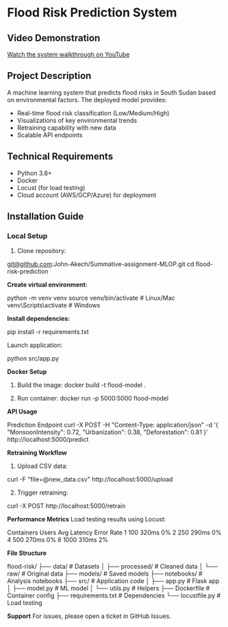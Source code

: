 # Flood Risk Prediction System

## Video Demonstration
[Watch the system walkthrough on YouTube](https://youtu.be/demo-link-here)

## Project Description
A machine learning system that predicts flood risks in South Sudan based on environmental factors. The deployed model provides:
- Real-time flood risk classification (Low/Medium/High)
- Visualizations of key environmental trends
- Retraining capability with new data
- Scalable API endpoints

## Technical Requirements
- Python 3.8+
- Docker
- Locust (for load testing)
- Cloud account (AWS/GCP/Azure) for deployment

## Installation Guide

### Local Setup
1. Clone repository:

git@github.com:John-Akech/Summative-assignment-MLOP.git
cd flood-risk-prediction

**Create virtual environment:**

python -m venv venv
source venv/bin/activate  # Linux/Mac
venv\Scripts\activate    # Windows

**Install dependencies:**

pip install -r requirements.txt

Launch application:

python src/app.py

**Docker Setup**

1. Build the image:
docker build -t flood-model .

2. Run container:
docker run -p 5000:5000 flood-model

**API Usage**

Prediction Endpoint
curl -X POST -H "Content-Type: application/json" -d '{
  "MonsoonIntensity": 0.72,
  "Urbanization": 0.38,
  "Deforestation": 0.81
}' http://localhost:5000/predict

**Retraining Workflow**

1. Upload CSV data:

curl -F "file=@new_data.csv" http://localhost:5000/upload

2. Trigger retraining:

curl -X POST http://localhost:5000/retrain

**Performance Metrics**
Load testing results using Locust:

Containers	Users	Avg Latency	Error Rate
1	          100	  320ms	      0%
2          	250	  290ms      	0%
4          	500	  270ms      	0%
8	          1000	310ms      	2%

**File Structure**

flood-risk/
├── data/               # Datasets
│   ├── processed/      # Cleaned data
│   └── raw/            # Original data
├── models/             # Saved models
├── notebooks/          # Analysis notebooks
├── src/                # Application code
│   ├── app.py          # Flask app
│   ├── model.py        # ML model
│   └── utils.py        # Helpers
├── Dockerfile          # Container config
├── requirements.txt    # Dependencies
└── locustfile.py       # Load testing

**Support**
For issues, please open a ticket in GitHub Issues.
